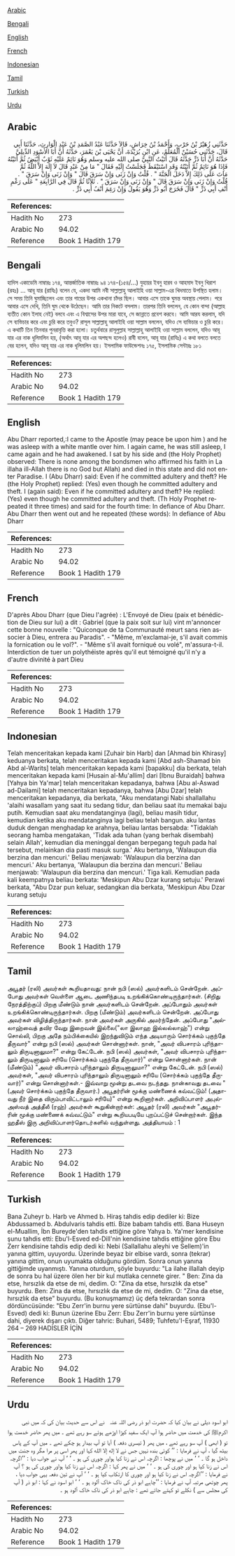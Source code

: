 [Arabic](#arabic)

[Bengali](#bengali)

[English](#english)

[French](#french)

[Indonesian](#indonesian)

[Tamil](#tamil)

[Turkish](#turkish)

[Urdu](#urdu)

## Arabic


<div dir="rtl" lang="ar" style={{fontSize:'larger',backgroundColor:'#f8f9fa',padding:20}}>
حَدَّثَنِي زُهَيْرُ بْنُ حَرْبٍ، وَأَحْمَدُ بْنُ خِرَاشٍ، قَالاَ حَدَّثَنَا عَبْدُ الصَّمَدِ بْنُ عَبْدِ الْوَارِثِ، حَدَّثَنَا أَبِي قَالَ، حَدَّثَنِي حُسَيْنٌ الْمُعَلِّمُ، عَنِ ابْنِ بُرَيْدَةَ، أَنَّ يَحْيَى بْنَ يَعْمَرَ، حَدَّثَهُ أَنَّ أَبَا الأَسْوَدِ الدِّيلِيَّ حَدَّثَهُ أَنَّ أَبَا ذَرٍّ حَدَّثَهُ قَالَ أَتَيْتُ النَّبِيَّ صلى الله عليه وسلم وَهُوَ نَائِمٌ عَلَيْهِ ثَوْبٌ أَبْيَضُ ثُمَّ أَتَيْتُهُ فَإِذَا هُوَ نَائِمٌ ثُمَّ أَتَيْتُهُ وَقَدِ اسْتَيْقَظَ فَجَلَسْتُ إِلَيْهِ فَقَالَ ‏"‏ مَا مِنْ عَبْدٍ قَالَ لاَ إِلَهَ إِلاَّ اللَّهُ ثُمَّ مَاتَ عَلَى ذَلِكَ إِلاَّ دَخَلَ الْجَنَّةَ ‏"‏ ‏.‏ قُلْتُ وَإِنْ زَنَى وَإِنْ سَرَقَ قَالَ ‏"‏ وَإِنْ زَنَى وَإِنْ سَرَقَ ‏"‏ ‏.‏ قُلْتُ وَإِنْ زَنَى وَإِنْ سَرَقَ قَالَ ‏"‏ وَإِنْ زَنَى وَإِنْ سَرَقَ ‏"‏ ‏.‏ ثَلاَثًا ثُمَّ قَالَ فِي الرَّابِعَةِ ‏"‏ عَلَى رَغْمِ أَنْفِ أَبِي ذَرٍّ ‏"‏ قَالَ فَخَرَجَ أَبُو ذَرٍّ وَهُوَ يَقُولُ وَإِنْ رَغِمَ أَنْفُ أَبِي ذَرٍّ ‏.‏
</div>
<div style={{backgroundColor:'#f8f9fa',padding:20, marginBottom: 10}}><table> <thead> <tr> <th>References:</th> <th></th> </tr> </thead> <tbody><tr><td>Hadith No</td><td>273</td></tr><tr><td>Arabic No</td><td>94.02</td></tr><tr><td>Reference</td><td>Book 1 Hadith 179</td></tr></tbody></table></div>

## Bengali


<div dir="ltr" lang="bn" style={{fontSize:'larger',backgroundColor:'#f8f9fa',padding:20}}>
হাদিস একাডেমি নাম্বারঃ ১৭৪, আন্তর্জাতিক নাম্বারঃ ৯৪ ১৭৪-(১৫৪/...) যুহায়র ইবনু হারব ও আহমাদ ইবনু খিরাশ (রহঃ) ... আবূ যার (রাযিঃ) বলেন যে, একদা আমি নবী সাল্লাল্লাহু আলাইহি ওয়া সাল্লাম-এর খিদমাতে উপস্থিত হলাম। সে সময় তিনি ঘুমাচ্ছিলেন এবং তার গায়ের উপর একখানা চাঁদর ছিল। আবার এসে তাকে ঘুমন্ত অবস্থায় পেলাম। পরে আবার এসে দেখি, তিনি ঘুম থেকে উঠেছেন। আমি তার নিকটে বসলাম। তারপর তিনি বললেন, যে কোন বান্দা (আল্লাহ ব্যতীত কোন ইলাহ নেই) বলবে এবং এ বিশ্বাসের উপর মারা যাবে, সে জান্নাতে প্রবেশ করবে। আমি আরয করলাম, যদি সে ব্যভিচার করে এবং চুরি করে তবুও? রাসূল সাল্লাল্লাহু আলাইহি ওয়া সাল্লাম বললেন, যদিও সে ব্যভিচার ও চুরি করে। এ কথাটি তিন তিনবার পুনরাবৃত্তি করা হলো। চতুর্থবারে রাসূলুল্লাহ সাল্লাল্লাহু আলাইহি ওয়া সাল্লাম বললেন, যদিও আবূ যার এর নাক ধূলিমলিন হয়, (অর্থাৎ আবূ যার এর অপছন্দ হলেও) রাবী বলেন, আবূ যার (রাযিঃ) এ কথা বলতে বলতে বের হলেন, যদিও আবূ যার এর নাক ধূলিমলিন হয়। ইসলামিক ফাউন্ডেশনঃ ১৭৫, ইসলামিক সেন্টারঃ ১৮১
</div>
<div style={{backgroundColor:'#f8f9fa',padding:20, marginBottom: 10}}><table> <thead> <tr> <th>References:</th> <th></th> </tr> </thead> <tbody><tr><td>Hadith No</td><td>273</td></tr><tr><td>Arabic No</td><td>94.02</td></tr><tr><td>Reference</td><td>Book 1 Hadith 179</td></tr></tbody></table></div>

## English


<div dir="ltr" lang="en" style={{fontSize:'larger',backgroundColor:'#f8f9fa',padding:20}}>
Abu Dharr reported,:I came to the Apostle (may peace be upon him ) and he was asleep with a white mantle over him. I again came, he was still asleep, I came again and he had awakened. I sat by his side and (the Holy Prophet) observed: There is none among the bondsmen who affirmed his faith in La illaha ill-Allah there is no God but Allah) and died in this state and did not enter Paradise. I (Abu Dharr) said: Even if he committed adultery and theft? He (the Holy Prophet) replied: (Yes) even though he committed adultery and theft. I (again said): Even if he committed adultery and theft? He replied: (Yes) even though he committed adultery and theft. (Th Holy Prophet repeated it three times) and said for the fourth time: In defiance of Abu Dharr. Abu Dharr then went out and he repeated (these words): In defiance of Abu Dharr
</div>
<div style={{backgroundColor:'#f8f9fa',padding:20, marginBottom: 10}}><table> <thead> <tr> <th>References:</th> <th></th> </tr> </thead> <tbody><tr><td>Hadith No</td><td>273</td></tr><tr><td>Arabic No</td><td>94.02</td></tr><tr><td>Reference</td><td>Book 1 Hadith 179</td></tr></tbody></table></div>

## French


<div dir="ltr" lang="fr" style={{fontSize:'larger',backgroundColor:'#f8f9fa',padding:20}}>
D'après Abou Dharr (que Dieu l'agrée) : L'Envoyé de Dieu (paix et bénédiction de Dieu sur lui) a dit : Gabriel (que la paix soit sur lui) vint m'annoncer cette bonne nouvelle : "Quiconque de ta Communauté meurt sans rien associer à Dieu, entrera au Paradis". - "Même, m'exclamai-je, s'il avait commis la fornication ou le vol?". - "Même s'il avait forniqué ou volé", m'assura-t-il. Interdiction de tuer un polythéiste après qu'il eut témoigné qu'il n'y a d'autre divinité à part Dieu
</div>
<div style={{backgroundColor:'#f8f9fa',padding:20, marginBottom: 10}}><table> <thead> <tr> <th>References:</th> <th></th> </tr> </thead> <tbody><tr><td>Hadith No</td><td>273</td></tr><tr><td>Arabic No</td><td>94.02</td></tr><tr><td>Reference</td><td>Book 1 Hadith 179</td></tr></tbody></table></div>

## Indonesian


<div dir="ltr" lang="id" style={{fontSize:'larger',backgroundColor:'#f8f9fa',padding:20}}>
Telah menceritakan kepada kami [Zuhair bin Harb] dan [Ahmad bin Khirasy] keduanya berkata, telah menceritakan kepada kami [Abd ash-Shamad bin Abd al-Warits] telah menceritakan kepada kami [bapakku] dia berkata, telah menceritakan kepada kami [Husain al-Mu'allim] dari [Ibnu Buraidah] bahwa [Yahya bin Ya'mar] telah menceritakan kepadanya, bahwa [Abu al-Aswad ad-Dailami] telah menceritakan kepadanya, bahwa [Abu Dzar] telah menceritakan kepadanya, dia berkata, "Aku mendatangi Nabi shallallahu 'alaihi wasallam yang saat itu sedang tidur, dan beliau saat itu memakai baju putih. Kemudian saat aku mendatanginya (lagi), beliau masih tidur, kemudian ketika aku mendatanginya lagi beliau telah bangun. aku lantas duduk dengan menghadap ke arahnya, beliau lantas bersabda: "Tidaklah seorang hamba mengatakan, 'Tidak ada tuhan (yang berhak disembah) selain Allah', kemudian dia meninggal dengan berpegang teguh pada hal tersebut, melainkan dia pasti masuk surga.' Aku bertanya, 'Walaupun dia berzina dan mencuri.' Beliau menjawab: 'Walaupun dia berzina dan mencuri.' Aku bertanya, 'Walaupun dia berzina dan mencuri.' Beliau menjawab: 'Walaupun dia berzina dan mencuri.' Tiga kali. Kemudian pada kali keempatnya beliau berkata: 'Meskipun Abu Dzar kurang setuju.' Perawi berkata, "Abu Dzar pun keluar, sedangkan dia berkata, 'Meskipun Abu Dzar kurang setuju
</div>
<div style={{backgroundColor:'#f8f9fa',padding:20, marginBottom: 10}}><table> <thead> <tr> <th>References:</th> <th></th> </tr> </thead> <tbody><tr><td>Hadith No</td><td>273</td></tr><tr><td>Arabic No</td><td>94.02</td></tr><tr><td>Reference</td><td>Book 1 Hadith 179</td></tr></tbody></table></div>

## Tamil


<div dir="ltr" lang="ta" style={{fontSize:'larger',backgroundColor:'#f8f9fa',padding:20}}>
அபூதர் (ரலி) அவர்கள் கூறியதாவது: நான் நபி (ஸல்) அவர்களிடம் சென்றேன். அப்போது அவர்கள் வெள்ளை ஆடை அணிந்தபடி உறங்கிக்கொண்டிருந்தார்கள். (சிறிது நேரத்திற்குப்) பிறகு மீண்டும் நான் அவர்களிடம் சென்றேன். அப்போதும் அவர்கள் உறங்கிக்கொண்டிருந்தார்கள். பிறகு (மீண்டும்) அவர்களிடம் சென்றேன். அப்போது அவர்கள் விழித்திருந்தார்கள். நான் அவர்கள் அருகில் அமர்ந்தேன். அப்போது "அல்லாஹ்வைத் தவிர வேறு இறைவன் இல்லை("லா இலாஹ இல்லல்லாஹ்") என்று சொல்லி, பிறகு அதே நம்பிக்கையில் இறந்துவிடும் எந்த அடியாரும் சொர்க்கம் புகுந்தே தீருவார்" என்று நபி (ஸல்) அவர்கள் சொன்னார்கள். நான், "அவர் விபசாரம் புரிந்தாலும் திருடினாலுமா?" என்று கேட்டேன். நபி (ஸல்) அவர்கள், "அவர் விபசாரம் புரிந்தாலும் திருடினாலும் சரியே (சொர்க்கம் புகுந்தே தீருவார்)" என்று சொன்னார்கள். நான் (மீண்டும்) "அவர் விபசாரம் புரிந்தாலும் திருடினாலுமா?" என்று கேட்டேன். நபி (ஸல்) அவர்கள், "அவர் விபசாரம் புரிந்தாலும் திருடினாலும் சரியே (சொர்க்கம் புகுந்தே தீருவார்)" என்று சொன்னார்கள்.- இவ்வாறு மூன்று தடவை நடந்தது. நான்காவது தடவை "(அவர் சொர்க்கம் புகுந்தே தீருவார்.) அபூதர்ரின் மூக்கு மண்ணைக் கவ்வட்டும்! (அதாவது நீர் இதை விரும்பாவிட்டாலும் சரியே)" என்று கூறினார்கள். அறிவிப்பாளர் அபுல்அஸ்வத் அத்தீலீ (ரஹ்) அவர்கள் கூறுகின்றார்கள்: அபூதர் (ரலி) அவர்கள் "அபூதர்ரின் மூக்கு மண்ணைக் கவ்வட்டும்" என்று கூறியபடியே புறப்பட்டுச் சென்றார்கள். இந்த ஹதீஸ் இரு அறிவிப்பாளர்தொடர்களில் வந்துள்ளது. அத்தியாயம் : 1
</div>
<div style={{backgroundColor:'#f8f9fa',padding:20, marginBottom: 10}}><table> <thead> <tr> <th>References:</th> <th></th> </tr> </thead> <tbody><tr><td>Hadith No</td><td>273</td></tr><tr><td>Arabic No</td><td>94.02</td></tr><tr><td>Reference</td><td>Book 1 Hadith 179</td></tr></tbody></table></div>

## Turkish


<div dir="ltr" lang="tr" style={{fontSize:'larger',backgroundColor:'#f8f9fa',padding:20}}>
Bana Zuheyr b. Harb ve Ahmed b. Hiraş tahdis edip dediler ki: Bize Abdussamed b. Abdulvaris tahdis etti. Bize babam tahdis etti. Bana Huseyn el-Muallim, İbn Bureyde'den tahdis ettiğine göre Yahya b. Ya'mer kendisine şunu tahdis etti: Ebu'l-Esved ed-Dill'nin kendisine tahdis ettiğine göre Ebu Zerr kendisine tahdis edip dedi ki: Nebi (Sallallahu aleyhi ve Sellem)'in yanına gittim, uyuyordu. Üzerinde beyaz bir elbise vardı, sonra (tekrar) yanına gittim, onun uyumakta olduğunu gördüm. Sonra onun yanına gittiğimde uyanmıştı. Yanına oturdum, şöyle buyurdu: "La ilahe illallah deyip de sonra bu hal üzere ölen her bir kul mutlaka cennete girer. " Ben: Zina da etse, hırsızlık da etse de mi, dedim. O: "Zina da etse, hırsızlık da etse" buyurdu. Ben: Zina da etse, hırsızlık da etse de mi, dedim. O: "Zina da etse, hırsızlık da etse" buyurdu. (Bu konuşmamız) üç defa tekrardan sonra dördüncüsünde: "Ebu Zerr'in burnu yere sürtünse dahi" buyurdu. (Ebu'l-Esved) dedi ki: Bunun üzerine Ebu Zerr: Ebu Zerr'in burnu yere sürtünse dahi, diyerek dışarı çıktı. Diğer tahric: Buhari, 5489; Tuhfetu'I-Eşraf, 11930 264 – 269 HADİSLER İÇİN
</div>
<div style={{backgroundColor:'#f8f9fa',padding:20, marginBottom: 10}}><table> <thead> <tr> <th>References:</th> <th></th> </tr> </thead> <tbody><tr><td>Hadith No</td><td>273</td></tr><tr><td>Arabic No</td><td>94.02</td></tr><tr><td>Reference</td><td>Book 1 Hadith 179</td></tr></tbody></table></div>

## Urdu


<div dir="rtl" lang="ur" style={{fontSize:'larger',backgroundColor:'#f8f9fa',padding:20}}>
ابو اسود دیلی نے بیان کیا کہ حضرت ابو ذر ‌رضی ‌اللہ ‌عنہ ‌ ‌ نے اس سے حدیث بیان کی کہ میں نبی اکرمﷺ کی خدمت میں حاضر ہوا آپ ایک سفید کپڑا اوڑھے ہوئے سو رہے تھے ۔ میں پھر حاضر خدمت ہوا تو ( ابھی ) آپ سو رہے تھے ، میں پھر ( تیسری دفعہ ) آیا تو آپ بیدار ہو چکے تھے ۔ میں آپ کے پاس بیٹھ گیا ، آپ نے فرمایا : ’’ کوئی بندہ نہیں جس نے لا إله إلا الله کہا اور پھر اسی پر مرا مگر وہ جنت میں داخل ہو گا ۔ ‘ ‘ میں نے پوچھا : اگرچہ اس نے زنا کیا ہواور چوری کی ہو ۔ ‘ ‘ آپ نے جواب دیا : ’’اگرچہ اس نے زنا کیا ہو اور چوری کی ہو ۔ ‘ ‘ میں نے پھر کہا : اگرچہ اس نے زنا کیا ہواور چوری کی ہو ؟ آپ نے فرمایا : ’’اگرچہ اس نے زنا کیا ہو اور چوری کا ارتکاب کیا ہو ۔ ‘ ‘ آپ نے تین دفعہ یہی جواب دیا ، پھر چوتھی مرتبہ آپ نے فرمایا : ’’چاہے ابو ذر کی ناک خاک آلود ہو ۔ ‘ ‘ ابو اسود نے کہا : ابو ذر ( آپ کی مجلس سے ) نکلے تو کہتے جاتے تھے : چاہے ابو ذر کی ناک خاک آلود ہو ۔
</div>
<div style={{backgroundColor:'#f8f9fa',padding:20, marginBottom: 10}}><table> <thead> <tr> <th>References:</th> <th></th> </tr> </thead> <tbody><tr><td>Hadith No</td><td>273</td></tr><tr><td>Arabic No</td><td>94.02</td></tr><tr><td>Reference</td><td>Book 1 Hadith 179</td></tr></tbody></table></div>